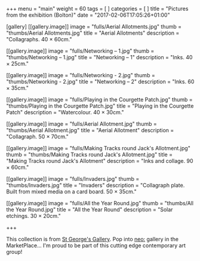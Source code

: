 +++
menu = "main"
weight = 60
tags = [ ]
categories = [ ]
title = "Pictures from the exhibition (Bolton)"
date = "2017-02-06T17:05:26+01:00"

[gallery]
  [[gallery.image]]
    image = "fulls/Aerial Allotments.jpg"
    thumb = "thumbs/Aerial Allotments.jpg"
    title = "Aerial Allotments"
    description = "Collagraphs. 40 × 60cm."

  [[gallery.image]]
    image = "fulls/Networking – 1.jpg"
    thumb = "thumbs/Networking – 1.jpg"
    title = "Networking – 1"
    description = "Inks. 40 × 25cm."

  [[gallery.image]]
    image = "fulls/Networking - 2.jpg"
    thumb = "thumbs/Networking - 2.jpg"
    title = "Networking – 2"
    description = "Inks. 60 × 35cm."

  [[gallery.image]]
    image = "fulls/Playing in the Courgette Patch.jpg"
    thumb = "thumbs/Playing in the Courgette Patch.jpg"
    title = "Playing in the Courgette Patch"
    description = "Watercolour. 40 × 30cm."

  [[gallery.image]]
    image = "fulls/Aerial Allotment.jpg"
    thumb = "thumbs/Aerial Allotment.jpg"
    title = "Aerial Allotment"
    description = "Collagraph. 50 × 70cm."

  [[gallery.image]]
    image = "fulls/Making Tracks round Jack's Allotment.jpg"
    thumb = "thumbs/Making Tracks round Jack's Allotment.jpg"
    title = "Making Tracks round Jack's Allotment"
    description = "Inks and collage. 90 × 60cm."

  [[gallery.image]]
    image = "fulls/Invaders.jpg"
    thumb = "thumbs/Invaders.jpg"
    title = "Invaders"
    description = "Collagraph plate. Built from mixed media on a card board. 50 × 35cm."

  [[gallery.image]]
    image = "fulls/All the Year Round.jpg"
    thumb = "thumbs/All the Year Round.jpg"
    title = "All the Year Round"
    description = "Solar etchings. 30 × 20cm."

+++

This collection is from [St George's Gallery](https://www.facebook.com/TheGalleryAtSGH/). Pop into [neo:](http://www.neoartists.co.uk/) gallery in the MarketPlace... I'm proud to be part of this cutting edge contemporary art group!
